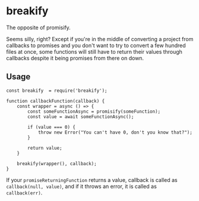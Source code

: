 # breakify
The opposite of promisify.

Seems silly, right?  Except if you're in the middle of converting a project from callbacks to promises and you don't want to try to convert a few hundred files at once, some functions will still have to return their values through callbacks despite it being promises from there on down.

## Usage

```
const breakify  = require('breakify');

function callbackFunction(callback) {
    const wrapper = async () => {
        const someFunctionAsync = promisify(someFunction);
        const value = await someFunctionAsync();

        if (value === 0) {
            throw new Error("You can't have 0, don't you know that?");
        }

        return value;
    }

    breakify(wrapper(), callback);
}
```

If your `promiseReturningFunction` returns a value, callback is called as `callback(null, value)`, and if it throws an error, it is called as `callback(err)`.